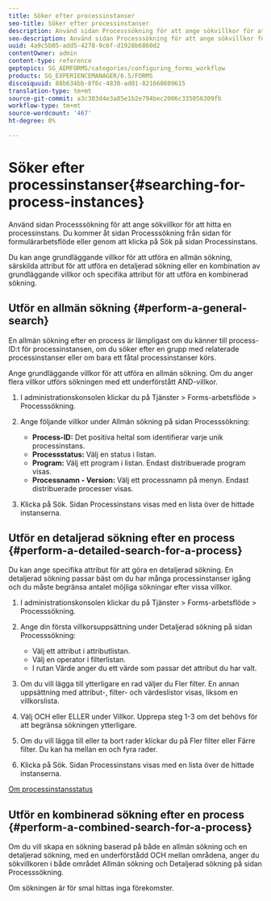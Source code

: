 ```yaml
---
title: Söker efter processinstanser
seo-title: Söker efter processinstanser
description: Använd sidan Processsökning för att ange sökvillkor för att hitta en processinstans.
seo-description: Använd sidan Processsökning för att ange sökvillkor för att hitta en processinstans.
uuid: 4a9c5b05-add5-4278-9c6f-d1928b6860d2
contentOwner: admin
content-type: reference
geptopics: SG_AEMFORMS/categories/configuring_forms_workflow
products: SG_EXPERIENCEMANAGER/6.5/FORMS
discoiquuid: 88b634bb-8f6c-4830-ad01-821668609615
translation-type: tm+mt
source-git-commit: a3c303d4e3a85e1b2e794bec2006c335056309fb
workflow-type: tm+mt
source-wordcount: '467'
ht-degree: 0%

---
```



# Söker efter processinstanser{#searching-for-process-instances}

Använd sidan Processsökning för att ange sökvillkor för att hitta en processinstans. Du kommer åt sidan Processsökning från sidan för formulärarbetsflöde eller genom att klicka på Sök på sidan Processinstans.

Du kan ange grundläggande villkor för att utföra en allmän sökning, särskilda attribut för att utföra en detaljerad sökning eller en kombination av grundläggande villkor och specifika attribut för att utföra en kombinerad sökning.

## Utför en allmän sökning {#perform-a-general-search}

En allmän sökning efter en process är lämpligast om du känner till process-ID:t för processinstansen, om du söker efter en grupp med relaterade processinstanser eller om bara ett fåtal processinstanser körs.

Ange grundläggande villkor för att utföra en allmän sökning. Om du anger flera villkor utförs sökningen med ett underförstått AND-villkor.

1. I administrationskonsolen klickar du på Tjänster > Forms-arbetsflöde > Processsökning.
1. Ange följande villkor under Allmän sökning på sidan Processsökning:

   * **Process-ID:** Det positiva heltal som identifierar varje unik processinstans.
   * **Processstatus:** Välj en status i listan.
   * **Program:** Välj ett program i listan. Endast distribuerade program visas.
   * **Processnamn - Version:** Välj ett processnamn på menyn. Endast distribuerade processer visas.

1. Klicka på Sök. Sidan Processinstans visas med en lista över de hittade instanserna.

## Utför en detaljerad sökning efter en process {#perform-a-detailed-search-for-a-process}

Du kan ange specifika attribut för att göra en detaljerad sökning. En detaljerad sökning passar bäst om du har många processinstanser igång och du måste begränsa antalet möjliga sökningar efter vissa villkor.

1. I administrationskonsolen klickar du på Tjänster > Forms-arbetsflöde > Processsökning.
1. Ange din första villkorsuppsättning under Detaljerad sökning på sidan Processsökning:

   * Välj ett attribut i attributlistan.
   * Välj en operator i filterlistan.
   * I rutan Värde anger du ett värde som passar det attribut du har valt.

1. Om du vill lägga till ytterligare en rad väljer du Fler filter. En annan uppsättning med attribut-, filter- och värdeslistor visas, liksom en villkorslista.
1. Välj OCH eller ELLER under Villkor. Upprepa steg 1-3 om det behövs för att begränsa sökningen ytterligare.
1. Om du vill lägga till eller ta bort rader klickar du på Fler filter eller Färre filter. Du kan ha mellan en och fyra rader.
1. Klicka på Sök. Sidan Processinstans visas med en lista över de hittade instanserna.

[Om processinstansstatus](/help/forms/using/admin-help/processes.md#about-process-instance-statuses)

## Utför en kombinerad sökning efter en process {#perform-a-combined-search-for-a-process}

Om du vill skapa en sökning baserad på både en allmän sökning och en detaljerad sökning, med en underförstådd OCH mellan områdena, anger du sökvillkoren i både området Allmän sökning och Detaljerad sökning på sidan Processsökning.

Om sökningen är för smal hittas inga förekomster.

